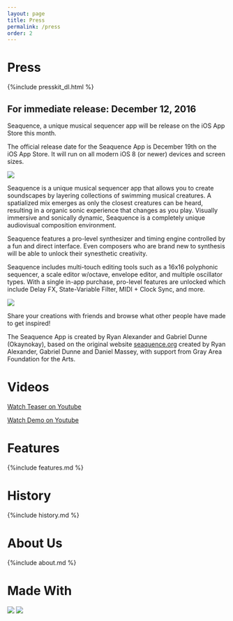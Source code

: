```yaml
---
layout: page
title: Press
permalink: /press
order: 2
---
```


# Press

{%include presskit_dl.html %}

## For immediate release: December 12, 2016

Seaquence, a unique musical sequencer app will be release on the iOS App Store this month.

The official release date for the Seaquence App is December 19th on the iOS App Store. It will run on all modern iOS 8 (or newer) devices and screen sizes.

<img src="{{site.baseurl}}/images/Seaquence-iPad12.9_2x_3up_thumb.png" />

Seaquence is a unique musical sequencer app that allows you to create soundscapes by layering collections of swimming musical creatures. A spatialized mix emerges as only the closest creatures can be heard, resulting in a organic sonic experience that changes as you play. Visually immersive and sonically dynamic, Seaquence is a completely unique audiovisual composition environment.

Seaquence features a pro-level synthesizer and timing engine controlled by a fun and direct interface. Even composers who are brand new to synthesis will be able to unlock their synesthetic creativity.

Seaquence includes multi-touch editing tools such as a 16x16 polyphonic sequencer, a scale editor w/octave, envelope editor, and multiple oscillator types. With a single in-app purchase, pro-level features are unlocked which include Delay FX, State-Variable Filter, MIDI + Clock Sync, and more.

<img src="{{site.baseurl}}/images/Seaquence-screenshot_iPad12.9_2x_browser_thumb.png" />

Share your creations with friends and browse what other people have made to get inspired!

The Seaquence App is created by Ryan Alexander and Gabriel Dunne (Okaynokay), based on the original website [seaquence.org](http://seaquence.org) created by Ryan Alexander, Gabriel Dunne and Daniel Massey, with support from Gray Area Foundation for the Arts.



# Videos

<a class="button" href="https://www.youtube.com/watch?v=V_iArMbGdnc">Watch Teaser on Youtube</a>

<a class="button" href="https://www.youtube.com/watch?v=sO59g51Ich8">Watch Demo on Youtube</a>


# Features

{%include features.md %}


# History

{%include history.md %}


# About Us

{%include about.md %}


# Made With

<img src="{{site.baseurl}}/images/logos/cinder.svg"  />

<img src="{{site.baseurl}}/images/logos/puredata.png" />
